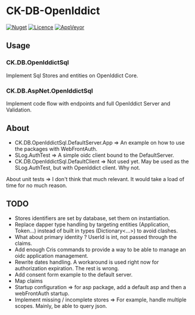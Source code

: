 # CK-DB-OpenIddict

[![Nuget](https://img.shields.io/nuget/vpre/CK.DB.OpenIddictSql.svg)](https://www.nuget.org/packages/CK.DB.OpenIddictSql/)
[![Licence](https://img.shields.io/github/license/signature-opensource/CK-DB-OpenIddictSql.svg)](https://github.com/signature-opensource/CK-DB-OpenIddictSql/blob/master/LICENSE)
[![AppVeyor](https://ci.appveyor.com/api/projects/status/github/signature-opensource/CK-DB-OpenIddictSql?svg=true)](https://ci.appveyor.com/project/Signature-OpenSource/ck-db-OpenIddictSql)

## Usage

### CK.DB.OpenIddictSql

Implement Sql Stores and entities on OpenIddict Core.

### CK.DB.AspNet.OpenIddictSql

Implement code flow with endpoints and full OpenIddict Server and Validation.

## About

- CK.DB.OpenIddictSql.DefaultServer.App => An example on how to use the packages with WebFrontAuth.
- SLog.AuthTest => A simple oidc client bound to the DefaultServer.
- CK.DB.OpenIddictSql.DefaultClient => Not used yet. May be used as the SLog.AuthTest, but with OpenIddict client. Why
  not.

About unit tests => I don't think that much relevant. It would take a load of time for no much reason.

## TODO

- Stores identifiers are set by database, set them on instantiation.
- Replace dapper type handling by targeting entities (Application, Token...) instead of built in types (Dictionary<...>) to avoid clashes.
- What about primary identity ? UserId is int, not passed through the claims.
- Add enough Cris commands to provide a way to be able to manage an oidc application management.
- Rewrite dates handling. A workaround is used right now for authorization expiration. The rest is wrong.
- Add consent form example to the default server.
- Map claims
- Startup configuration => for asp package, add a default asp and then a webFrontAuth startup.
- Implement missing / incomplete stores => For example, handle multiple scopes. Mainly, be able to query json.
